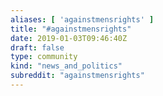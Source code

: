```yaml
---
aliases: [ 'againstmensrights' ]
title: "#againstmensrights"
date: 2019-01-03T09:46:40Z
draft: false
type: community
kind: "news_and_politics"
subreddit: "againstmensrights"
---
```

